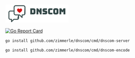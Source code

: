![DNSCON](dnscom.png)

[![Go Report Card](https://goreportcard.com/badge/github.com/zimmerle/dnscom)](https://goreportcard.com/report/github.com/zimmerle/dnscom)


```
go install github.com/zimmerle/dnscom/cmd/dnscom-server
```


```
go install github.com/zimmerle/dnscom/cmd/dnscom-encode
```

